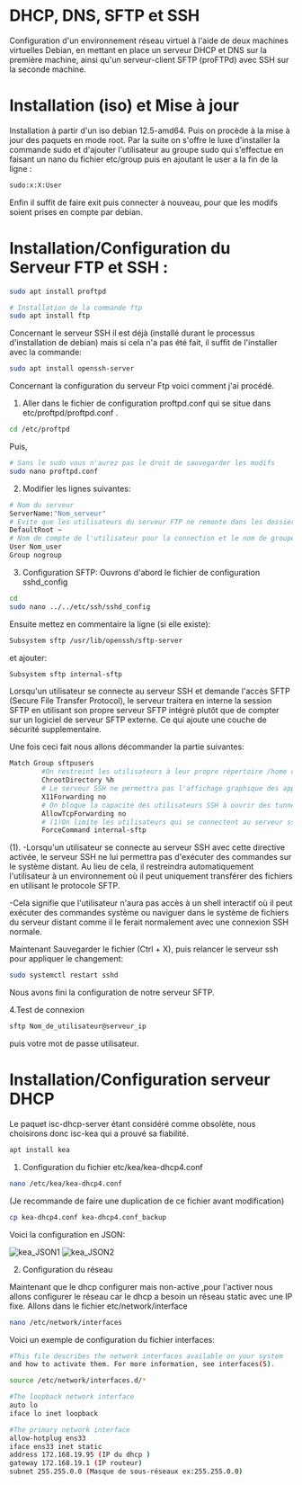 # DHCP, DNS, SFTP et SSH

Configuration d'un environnement réseau virtuel à l'aide de deux
machines virtuelles Debian, en mettant en place un serveur
DHCP et DNS sur la première machine, ainsi qu'un
serveur-client SFTP (proFTPd) avec SSH sur la seconde machine.

# Installation (iso) et Mise à jour

Installation à partir d'un iso debian 12.5-amd64.
Puis on procède à la mise à jour des paquets en mode root.
Par la suite on s'offre le luxe d'installer la commande sudo et d'ajouter l'utilisateur au groupe sudo qui s'effectue en faisant un nano du fichier etc/group puis en ajoutant le user a la fin de la ligne :
```bash
sudo:x:X:User
```
Enfin il suffit de faire exit puis connecter à nouveau, pour que les modifs soient prises en compte par debian.

# Installation/Configuration du Serveur FTP et SSH :

```bash
sudo apt install proftpd
```
```bash
# Installation de la commande ftp
sudo apt install ftp
```
Concernant le serveur SSH il est déjà (installé durant le processus d'installation de debian)
mais si cela n'a pas été fait, il suffit de l'installer avec la commande:
```bash  
sudo apt install openssh-server
```

Concernant la configuration du serveur Ftp voici comment j'ai procédé.

1. Aller dans le fichier de configuration proftpd.conf qui se situe dans etc/proftpd/proftpd.conf .
```bash
cd /etc/proftpd
```
Puis,
```bash
# Sans le sudo vous n'aurez pas le droit de sauvegarder les modifs
sudo nano proftpd.conf
```

2. Modifier les lignes suivantes:
```bash
# Nom du serveur
ServerName:"Nom_serveur"
# Evite que les utilisateurs du serveur FTP ne remonte dans les dossiers du système.
DefaultRoot ~
# Nom de compte de l'utilisateur pour la connection et le nom de groupe(pour notre cas il n'est pas pertinent d'en ajouter un)
User Nom_user
Group nogroup
```

3. Configuration SFTP:
Ouvrons d'abord le fichier de configuration sshd_config
```bash
cd  
sudo nano ../../etc/ssh/sshd_config
```
Ensuite mettez en commentaire la ligne (si elle existe):
```bash
Subsystem sftp /usr/lib/openssh/sftp-server
```
et ajouter:
```bash
Subsystem sftp internal-sftp
```
Lorsqu'un utilisateur se connecte au serveur SSH et demande l'accès SFTP (Secure File Transfer Protocol), le serveur traitera en interne la session SFTP en utilisant son propre serveur SFTP intégré plutôt que de compter sur un logiciel de serveur SFTP externe.
Ce qui ajoute une couche de sécurité supplementaire.

Une fois ceci fait nous allons décommander la partie suivantes:
```bash
Match Group sftpusers
        #On restreint les utilisateurs à leur propre répertoire /home ce qui limite la mobilité des utilisateurs:
        ChrootDirectory %h
        # Le serveur SSH ne permettra pas l'affichage graphique des applications sur le client local. Cette fonctionnalité est souvent désactivée par défaut pour des raisons de sécurité, car elle permettrait à un utilisateur distant d'afficher des fenêtres graphiques sur le système local, ce qui peut potentiellement être exploité pour des attaques:
        X11Forwarding no
        # On bloque la capacité des utilisateurs SSH à ouvrir des tunnels TCP depuis le serveur vers d'autres serveurs ou services accessibles depuis le serveur distant:
        AllowTcpForwarding no
        # (1)On limite les utilisateurs qui se connectent au serveur ssh à utilisation du protocole SFTP pour le transfert de fichiers, sans qu'ils puissent exécuter des commandes sur le serveur:
        ForceCommand internal-sftp
```
(1).
-Lorsqu'un utilisateur se connecte au serveur SSH avec cette directive activée, le serveur SSH ne lui permettra pas d'exécuter des commandes sur le système distant. Au lieu de cela, il restreindra automatiquement l'utilisateur à un environnement où il peut uniquement transférer des fichiers en utilisant le protocole SFTP.

-Cela signifie que l'utilisateur n'aura pas accès à un shell interactif où il peut exécuter des commandes système ou naviguer dans le système de fichiers du serveur distant comme il le ferait normalement avec une connexion SSH normale.

Maintenant Sauvegarder le fichier (Ctrl + X), puis relancer le serveur ssh pour appliquer le changement:
```bash
sudo systemctl restart sshd

```
Nous avons fini la configuration de notre serveur SFTP.

4.Test de connexion
```bash
sftp Nom_de_utilisateur@serveur_ip
```
puis votre mot de passe utilisateur.

# Installation/Configuration serveur DHCP

Le paquet isc-dhcp-server étant considéré comme obsolète, nous choisirons donc isc-kea qui a prouvé sa fiabilité. 
```bash
apt install kea
```

1. Configuration du fichier etc/kea/kea-dhcp4.conf
```bash
nano /etc/kea/kea-dhcp4.conf
```
(Je recommande de faire une duplication de ce fichier avant modification)
```bash
cp kea-dhcp4.conf kea-dhcp4.conf_backup
```
Voici la configuration en JSON:

![kea_JSON1](https://github.com/abedelmouamine-benahmed/ftp_dhcp_ssh./assets/145597169/0636bd6d-5b9d-4a5b-9128-96625c3a3987)
![kea_JSON2](https://github.com/abedelmouamine-benahmed/ftp_dhcp_ssh./assets/145597169/ac790e22-58f1-4b40-8b74-60539a1a37b7)

2. Configuration du réseau

Maintenant que le dhcp configurer mais non-active ,pour l'activer nous allons configurer le réseau car le dhcp a besoin un réseau static avec une IP fixe.
Allons dans le fichier etc/network/interface
```bash
nano /etc/network/interfaces
```
Voici un exemple de configuration du fichier interfaces:
```bash
#This file describes the network interfaces available on your system
and how to activate them. For more information, see interfaces(5).

source /etc/network/interfaces.d/*

#The loopback network interface
auto lo
iface lo inet loopback

#The primary network interface
allow-hotplug ens33
iface ens33 inet static
address 172.168.19.95 (IP du dhcp )
gateway 172.168.19.1 (IP routeur)
subnet 255.255.0.0 (Masque de sous-réseaux ex:255.255.0.0)
```




